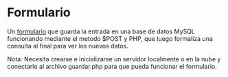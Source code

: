 <h1>Formulario</h1>

Un <a href="https://mlpz2.github.io/Formulario">formulario</a> que guarda la entrada en una base de datos MySQL funcionando mediante el metodo $POST y PHP, que luego formaliza una consulta al final para ver los nuevos datos.


Nota: Necesita crearse e inicializarse un servidor localmente o en la nube y conectarlo al archivo guardar.php para que pueda funcionar el formulario.
